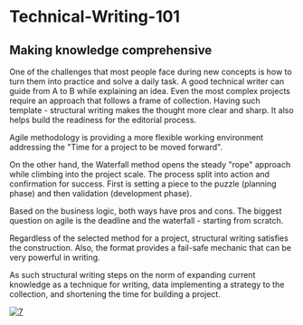 # Technical-Writing-101
## Making knowledge comprehensive

One of the challenges that most people face during new concepts is how to turn them into practice and solve a daily task. A good technical writer can guide from A to B while explaining an idea. Even the most complex projects require an approach that follows a frame of collection. Having such template - structural writing makes the thought more clear and sharp. It also helps build the readiness for the editorial process.

Agile methodology is providing a more flexible working environment addressing the "Time for a project to be moved forward". 

On the other hand, the Waterfall method opens the steady "rope" approach while climbing into the project scale. The process split into action and confirmation for success. First is setting a piece to the puzzle (planning phase) and then validation (development phase).

Based on the business logic, both ways have pros and cons. The biggest question on agile is the deadline and the waterfall - starting from scratch.

Regardless of the selected method for a project, structural writing satisfies the construction. Also, the format provides a fail-safe mechanic that can be very powerful in writing.

As such structural writing steps on the norm of expanding current knowledge as a technique for writing, data implementing a strategy to the collection, and shortening the time for building a project.


[![7](https://user-images.githubusercontent.com/124214430/221617844-e1314000-44c3-4f18-b512-8a7b71e377d1.png)](https://youtu.be/gIQclTHRqBg "Put hover text here!")
